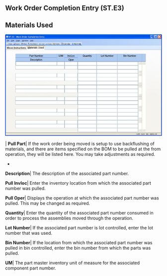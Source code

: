 ## Work Order Completion Entry (ST.E3)
<PageHeader />

## Materials Used

![](./ST-E3-2.jpg)

| **Pull Part**|  If the work order being moved is setup to use backflushing
of materials, and there are items specified on the BOM to be pulled at the
from operation, they will be listed here. You may take adjustments as
required.

-  
**Description**|  The description of the associated part number.

**Pull Invloc**|  Enter the inventory location from which the associated part
number was pulled.

**Pull Oper**|  Displays the operation at which the associated part number was
pulled. This may be changed as required.

**Quantity**|  Enter the quantity of the associated part number consumed in
order to process the assemblies
moved through the operation.

**Lot Number**|  If the associated part number is lot controlled, enter the
lot number that was used.

**Bin Number**|  If the location from which the associated part number was
pulled in bin controlled, enter
the bin number from which the parts was pulled.

**UM**|  The part master inventory unit of measure for the associated
component part number.


<badge text= "Version 8.10.57 " vertical="middle" />

<PageFooter />
